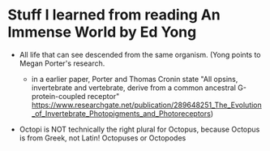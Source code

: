 # Stuff I learned from reading An Immense World by Ed Yong
* All life that can see descended from the same organism. (Yong points to Megan Porter's research.
  * in a earlier paper, Porter and Thomas Cronin state "All opsins, invertebrate and vertebrate, derive from a common ancestral G-protein-coupled receptor" https://www.researchgate.net/publication/289648251_The_Evolution_of_Invertebrate_Photopigments_and_Photoreceptors)

* Octopi is NOT technically the right plural for Octopus, because Octopus is from Greek, not Latin! Octopuses or Octopodes

